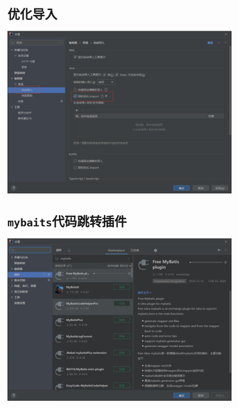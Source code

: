 # 优化导入

<img src="assets/image-20220104164549807.png" alt="image-20220104164549807" style="zoom: 80%;" />

# `mybaits`代码跳转插件

<img src="assets/image-20220104220520936.png" alt="image-20220104220520936" style="zoom:80%;" />
